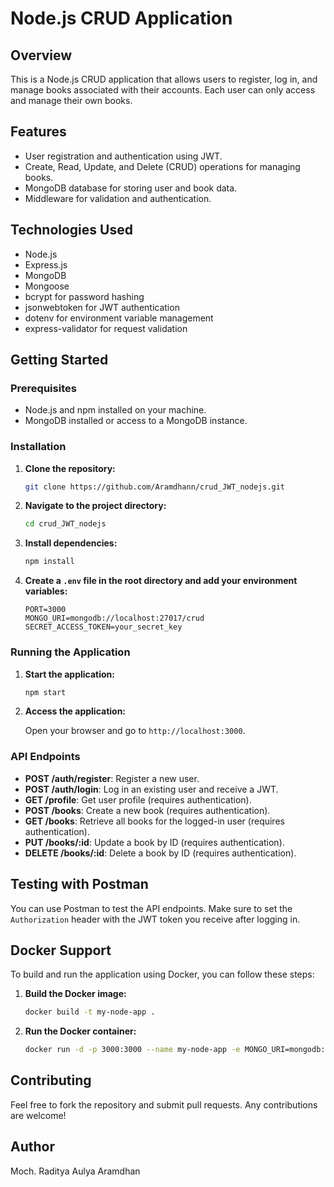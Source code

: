 # Node.js CRUD Application

## Overview

This is a Node.js CRUD application that allows users to register, log in, and manage books associated with their accounts. Each user can only access and manage their own books.

## Features

- User registration and authentication using JWT.
- Create, Read, Update, and Delete (CRUD) operations for managing books.
- MongoDB database for storing user and book data.
- Middleware for validation and authentication.

## Technologies Used

- Node.js
- Express.js
- MongoDB
- Mongoose
- bcrypt for password hashing
- jsonwebtoken for JWT authentication
- dotenv for environment variable management
- express-validator for request validation

## Getting Started

### Prerequisites

- Node.js and npm installed on your machine.
- MongoDB installed or access to a MongoDB instance.

### Installation

1. **Clone the repository:**

   ```bash
   git clone https://github.com/Aramdhann/crud_JWT_nodejs.git
   ```

2. **Navigate to the project directory:**

   ```bash
   cd crud_JWT_nodejs
   ```

3. **Install dependencies:**

   ```bash
   npm install
   ```

4. **Create a `.env` file in the root directory and add your environment variables:**

   ```
   PORT=3000
   MONGO_URI=mongodb://localhost:27017/crud
   SECRET_ACCESS_TOKEN=your_secret_key
   ```

### Running the Application

1. **Start the application:**

   ```bash
   npm start
   ```

2. **Access the application:**

   Open your browser and go to `http://localhost:3000`.

### API Endpoints

- **POST /auth/register**: Register a new user.
- **POST /auth/login**: Log in an existing user and receive a JWT.
- **GET /profile**: Get user profile (requires authentication).
- **POST /books**: Create a new book (requires authentication).
- **GET /books**: Retrieve all books for the logged-in user (requires authentication).
- **PUT /books/:id**: Update a book by ID (requires authentication).
- **DELETE /books/:id**: Delete a book by ID (requires authentication).

## Testing with Postman

You can use Postman to test the API endpoints. Make sure to set the `Authorization` header with the JWT token you receive after logging in.

## Docker Support

To build and run the application using Docker, you can follow these steps:

1. **Build the Docker image:**

   ```bash
   docker build -t my-node-app .
   ```

2. **Run the Docker container:**

   ```bash
   docker run -d -p 3000:3000 --name my-node-app -e MONGO_URI=mongodb://<host>:<port>/crud -e SECRET_ACCESS_TOKEN=<your_secret_key> my-node-app
   ```

## Contributing

Feel free to fork the repository and submit pull requests. Any contributions are welcome!

## Author

Moch. Raditya Aulya Aramdhan
